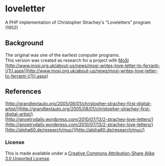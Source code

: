 # loveletter

A PHP implementation of Christopher Strachey's "Loveletters" program (1952)

## Background

The original was one of the earliest computer programs.  
This version was created as research for a project with [MoSI](http://www.mosi.org.uk)  
[http://www.mosi.org.uk/about-us/news/mosi-writes-love-letter-to-ferranti-\(1\).aspx](http://www.mosi.org.uk/about-us/news/mosi-writes-love-letter-to-ferranti-\(1\).aspx)  

## References

[http://grandtextauto.org/2005/08/01/christopher-strachey-first-digital-artist/](http://grandtextauto.org/2005/08/01/christopher-strachey-first-digital-artist/)  
[http://gnoetrydaily.wordpress.com/2010/07/13/2-strachey-love-letters/](http://gnoetrydaily.wordpress.com/2010/07/13/2-strachey-love-letters/)  
[http://alpha60.de/research/muc/](http://alpha60.de/research/muc/)  

### License
This is made available under a [Creative Commons Attribution-Share Alike 3.0 Unported License](http://creativecommons.org/licenses/by-sa/3.0).